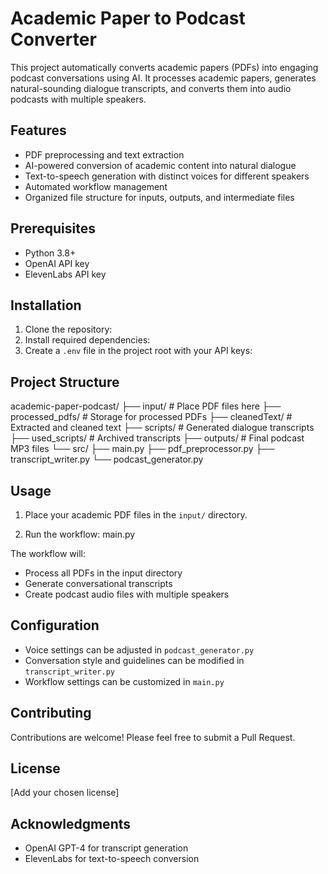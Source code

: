 # Academic Paper to Podcast Converter

This project automatically converts academic papers (PDFs) into engaging podcast conversations using AI. It processes academic papers, generates natural-sounding dialogue transcripts, and converts them into audio podcasts with multiple speakers.

## Features

- PDF preprocessing and text extraction
- AI-powered conversion of academic content into natural dialogue
- Text-to-speech generation with distinct voices for different speakers
- Automated workflow management
- Organized file structure for inputs, outputs, and intermediate files

## Prerequisites

- Python 3.8+
- OpenAI API key
- ElevenLabs API key

## Installation

1. Clone the repository:
2. Install required dependencies:
3. Create a `.env` file in the project root with your API keys:

## Project Structure

academic-paper-podcast/
├── input/ # Place PDF files here
├── processed_pdfs/ # Storage for processed PDFs
├── cleanedText/ # Extracted and cleaned text
├── scripts/ # Generated dialogue transcripts
├── used_scripts/ # Archived transcripts
├── outputs/ # Final podcast MP3 files
└── src/
├── main.py
├── pdf_preprocessor.py
├── transcript_writer.py
└── podcast_generator.py

## Usage

1. Place your academic PDF files in the `input/` directory.

2. Run the workflow:
main.py

The workflow will:
- Process all PDFs in the input directory
- Generate conversational transcripts
- Create podcast audio files with multiple speakers

## Configuration

- Voice settings can be adjusted in `podcast_generator.py`
- Conversation style and guidelines can be modified in `transcript_writer.py`
- Workflow settings can be customized in `main.py`

## Contributing

Contributions are welcome! Please feel free to submit a Pull Request.

## License

[Add your chosen license]

## Acknowledgments

- OpenAI GPT-4 for transcript generation
- ElevenLabs for text-to-speech conversion